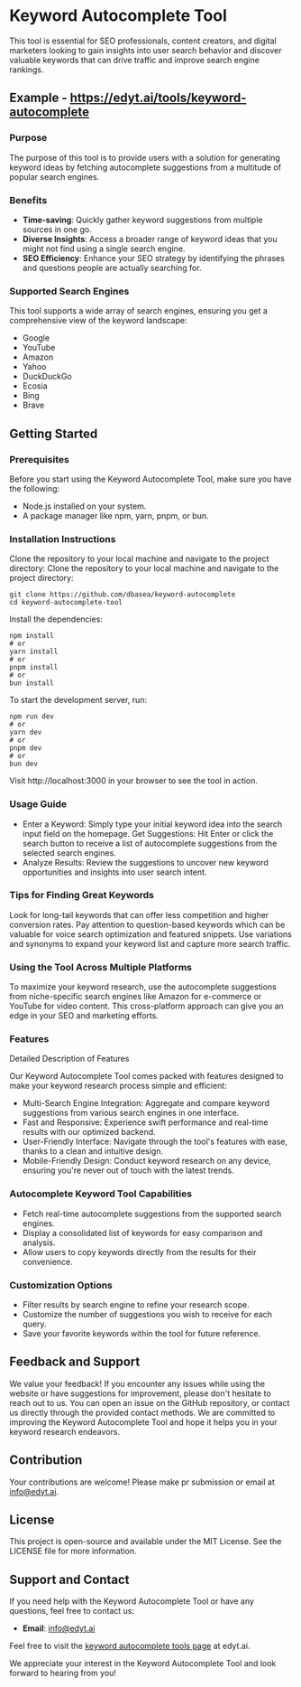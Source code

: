 # Keyword Autocomplete Tool

This tool is essential for SEO professionals, content creators, and digital marketers looking to gain insights into user search behavior and discover valuable keywords that can drive traffic and improve search engine rankings.

## Example - https://edyt.ai/tools/keyword-autocomplete

### Purpose

The purpose of this tool is to provide users with a solution for generating keyword ideas by fetching autocomplete suggestions from a multitude of popular search engines.

### Benefits

- **Time-saving**: Quickly gather keyword suggestions from multiple sources in one go.
- **Diverse Insights**: Access a broader range of keyword ideas that you might not find using a single search engine.
- **SEO Efficiency**: Enhance your SEO strategy by identifying the phrases and questions people are actually searching for.

### Supported Search Engines

This tool supports a wide array of search engines, ensuring you get a comprehensive view of the keyword landscape:

- Google
- YouTube
- Amazon
- Yahoo
- DuckDuckGo
- Ecosia
- Bing
- Brave

## Getting Started

### Prerequisites

Before you start using the Keyword Autocomplete Tool, make sure you have the following:

- Node.js installed on your system.
- A package manager like npm, yarn, pnpm, or bun.

### Installation Instructions

Clone the repository to your local machine and navigate to the project directory:
Clone the repository to your local machine and navigate to the project directory:

```
git clone https://github.com/dbasea/keyword-autocomplete
cd keyword-autocomplete-tool
```


Install the dependencies:
```
npm install
# or
yarn install
# or
pnpm install
# or
bun install
```

To start the development server, run:

```
npm run dev
# or
yarn dev
# or
pnpm dev
# or
bun dev
```


Visit http://localhost:3000 in your browser to see the tool in action.

### Usage Guide

- Enter a Keyword: Simply type your initial keyword idea into the search input field on the homepage.
 Get Suggestions: Hit Enter or click the search button to receive a list of autocomplete suggestions from the selected search engines.
- Analyze Results: Review the suggestions to uncover new keyword opportunities and insights into user search intent.

### Tips for Finding Great Keywords

Look for long-tail keywords that can offer less competition and higher conversion rates.
Pay attention to question-based keywords which can be valuable for voice search optimization and featured snippets.
Use variations and synonyms to expand your keyword list and capture more search traffic.

### Using the Tool Across Multiple Platforms

To maximize your keyword research, use the autocomplete suggestions from niche-specific search engines like Amazon for e-commerce or YouTube for video content. This cross-platform approach can give you an edge in your SEO and marketing efforts.

### Features

Detailed Description of Features

Our Keyword Autocomplete Tool comes packed with features designed to make your keyword research process simple and efficient:

- Multi-Search Engine Integration: Aggregate and compare keyword suggestions from various search engines in one interface.
- Fast and Responsive: Experience swift performance and real-time results with our optimized backend.
- User-Friendly Interface: Navigate through the tool's features with ease, thanks to a clean and intuitive design.
- Mobile-Friendly Design: Conduct keyword research on any device, ensuring you're never out of touch with the latest trends.

### Autocomplete Keyword Tool Capabilities

- Fetch real-time autocomplete suggestions from the supported search engines.
- Display a consolidated list of keywords for easy comparison and analysis.
- Allow users to copy keywords directly from the results for their convenience.

### Customization Options
- Filter results by search engine to refine your research scope.
- Customize the number of suggestions you wish to receive for each query.
- Save your favorite keywords within the tool for future reference.


## Feedback and Support

We value your feedback! If you encounter any issues while using the website or have suggestions for improvement, please don't hesitate to reach out to us. You can open an issue on the GitHub repository, or contact us directly through the provided contact methods. We are committed to improving the Keyword Autocomplete Tool and hope it helps you in your keyword research endeavors.

## Contribution

Your contributions are welcome! Please make pr submission or email at info@edyt.ai.

## License

This project is open-source and available under the MIT License. See the LICENSE file for more information.

## Support and Contact

If you need help with the Keyword Autocomplete Tool or have any questions, feel free to contact us:

- **Email**: info@edyt.ai

Feel free to visit the [keyword autocomplete tools page](https://edyt.ai/tools/keyword-autocomplete) at edyt.ai.

We appreciate your interest in the Keyword Autocomplete Tool and look forward to hearing from you!



